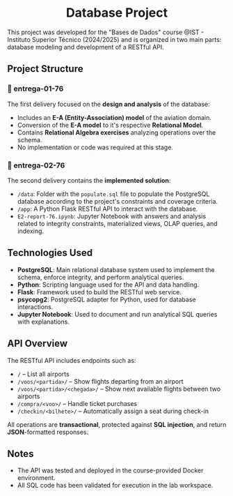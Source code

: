 <h1 align="center"> Database Project </h1>

This project was developed for the "Bases de Dados" course @IST - Instituto Superior Técnico (2024/2025) and is organized in two main parts: database modeling and development of a RESTful API.

## Project Structure

### 📁 entrega-01-76
The first delivery focused on the **design and analysis** of the database:
- Includes an **E-A (Entity-Association) model** of the aviation domain.
- Conversion of the **E-A model** to it's respective **Relational Model**.
- Contains **Relational Algebra exercises** analyzing operations over the schema.
- No implementation or code was required at this stage.

### 📁 entrega-02-76
The second delivery contains the **implemented solution**:
- `/data`: Folder with the `populate.sql` file to populate the PostgreSQL database according to the project's constraints and coverage criteria.
- `/app`: A Python Flask RESTful API to interact with the database.
- `E2-report-76.ipynb`: Jupyter Notebook with answers and analysis related to integrity constraints, materialized views, OLAP queries, and indexing.

## Technologies Used

- **PostgreSQL**: Main relational database system used to implement the schema, enforce integrity, and perform analytical queries.
- **Python**: Scripting language used for the API and data handling.
- **Flask**: Framework used to build the RESTful web service.
- **psycopg2**: PostgreSQL adapter for Python, used for database interactions.
- **Jupyter Notebook**: Used to document and run analytical SQL queries with explanations.

## API Overview

The RESTful API includes endpoints such as:
- `/` – List all airports
- `/voos/<partida>/` – Show flights departing from an airport
- `/voos/<partida>/<chegada>/` – Show next available flights between two airports
- `/compra/<voo>/` – Handle ticket purchases
- `/checkin/<bilhete>/` – Automatically assign a seat during check-in

All operations are **transactional**, protected against **SQL injection**, and return **JSON**-formatted responses.

## Notes

- The API was tested and deployed in the course-provided Docker environment.
- All SQL code has been validated for execution in the lab workspace.
